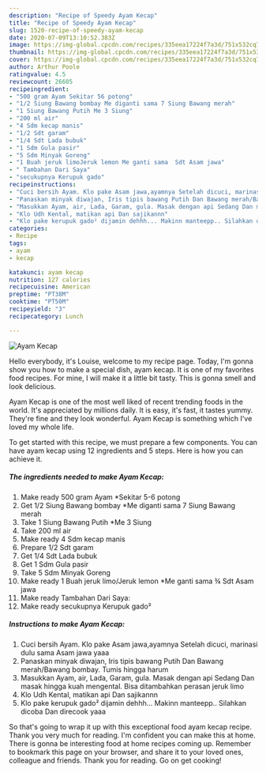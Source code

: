 ```yaml
---
description: "Recipe of Speedy Ayam Kecap"
title: "Recipe of Speedy Ayam Kecap"
slug: 1520-recipe-of-speedy-ayam-kecap
date: 2020-07-09T13:10:52.383Z
image: https://img-global.cpcdn.com/recipes/335eea17224f7a3d/751x532cq70/ayam-kecap-foto-resep-utama.jpg
thumbnail: https://img-global.cpcdn.com/recipes/335eea17224f7a3d/751x532cq70/ayam-kecap-foto-resep-utama.jpg
cover: https://img-global.cpcdn.com/recipes/335eea17224f7a3d/751x532cq70/ayam-kecap-foto-resep-utama.jpg
author: Arthur Poole
ratingvalue: 4.5
reviewcount: 26605
recipeingredient:
- "500 gram Ayam Sekitar 56 potong"
- "1/2 Siung Bawang bombay Me diganti sama 7 Siung Bawang merah"
- "1 Siung Bawang Putih Me 3 Siung"
- "200 ml air"
- "4 Sdm kecap manis"
- "1/2 Sdt garam"
- "1/4 Sdt Lada bubuk"
- "1 Sdm Gula pasir"
- "5 Sdm Minyak Goreng"
- "1 Buah jeruk limoJeruk lemon Me ganti sama  Sdt Asam jawa"
- " Tambahan Dari Saya"
- "secukupnya Kerupuk gado"
recipeinstructions:
- "Cuci bersih Ayam. Klo pake Asam jawa,ayamnya Setelah dicuci, marinasi dulu sama Asam jawa yaaa"
- "Panaskan minyak diwajan, Iris tipis bawang Putih Dan Bawang merah/Bawang bombay. Tumis hingga harum"
- "Masukkan Ayam, air, Lada, Garam, gula. Masak dengan api Sedang Dan masak hingga kuah mengental. Bisa ditambahkan perasan jeruk limo"
- "Klo Udh Kental, matikan api Dan sajikannn"
- "Klo pake kerupuk gado² dijamin dehhh... Makinn manteepp.. Silahkan dicoba Dan direcook yaaa"
categories:
- Recipe
tags:
- ayam
- kecap

katakunci: ayam kecap 
nutrition: 127 calories
recipecuisine: American
preptime: "PT38M"
cooktime: "PT50M"
recipeyield: "3"
recipecategory: Lunch

---
```



![Ayam Kecap](https://img-global.cpcdn.com/recipes/335eea17224f7a3d/751x532cq70/ayam-kecap-foto-resep-utama.jpg)

Hello everybody, it's Louise, welcome to my recipe page. Today, I'm gonna show you how to make a special dish, ayam kecap. It is one of my favorites food recipes. For mine, I will make it a little bit tasty. This is gonna smell and look delicious.

Ayam Kecap is one of the most well liked of recent trending foods in the world. It's appreciated by millions daily. It is easy, it's fast, it tastes yummy. They're fine and they look wonderful. Ayam Kecap is something which I've loved my whole life.




To get started with this recipe, we must prepare a few components. You can have ayam kecap using 12 ingredients and 5 steps. Here is how you can achieve it.

<!--inarticleads1-->

##### The ingredients needed to make Ayam Kecap:

1. Make ready 500 gram Ayam *Sekitar 5-6 potong
1. Get 1/2 Siung Bawang bombay *Me diganti sama 7 Siung Bawang merah
1. Take 1 Siung Bawang Putih *Me 3 Siung
1. Take 200 ml air
1. Make ready 4 Sdm kecap manis
1. Prepare 1/2 Sdt garam
1. Get 1/4 Sdt Lada bubuk
1. Get 1 Sdm Gula pasir
1. Take 5 Sdm Minyak Goreng
1. Make ready 1 Buah jeruk limo/Jeruk lemon *Me ganti sama ¾ Sdt Asam jawa
1. Make ready  Tambahan Dari Saya:
1. Make ready secukupnya Kerupuk gado²




<!--inarticleads2-->

##### Instructions to make Ayam Kecap:

1. Cuci bersih Ayam. Klo pake Asam jawa,ayamnya Setelah dicuci, marinasi dulu sama Asam jawa yaaa
1. Panaskan minyak diwajan, Iris tipis bawang Putih Dan Bawang merah/Bawang bombay. Tumis hingga harum
1. Masukkan Ayam, air, Lada, Garam, gula. Masak dengan api Sedang Dan masak hingga kuah mengental. Bisa ditambahkan perasan jeruk limo
1. Klo Udh Kental, matikan api Dan sajikannn
1. Klo pake kerupuk gado² dijamin dehhh... Makinn manteepp.. Silahkan dicoba Dan direcook yaaa




So that's going to wrap it up with this exceptional food ayam kecap recipe. Thank you very much for reading. I'm confident you can make this at home. There is gonna be interesting food at home recipes coming up. Remember to bookmark this page on your browser, and share it to your loved ones, colleague and friends. Thank you for reading. Go on get cooking!
